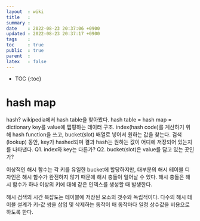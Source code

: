 ```yaml
---
layout  : wiki
title   : 
summary : 
date    : 2022-08-23 20:37:06 +0900
updated : 2022-08-23 20:37:17 +0900
tags    : 
toc     : true
public  : true
parent  : 
latex   : false
---
```

* TOC
{:toc}

# hash map

hash?
wikipedia에서 hash table을 찾아봤다.
hash table = hash map = dictionary
key를 value에 맵핑하는 데이터 구조. index(hash code)를 계산하기 위해 hash function을 쓰고, bucket(slot) 배열로 넣어서 원하는 값을 찾는다. 검색(lookup) 동안, key가 hashed되며 결과 hash는 원하는 값이 어디에 저장되어 있는지를 나타낸다.
Q1. index와 key는 다른가?
Q2. bucket(slot)은 value를 담고 있는 곳인가?


이상적인 해시 함수는 각 키를 유일한 bucket에 할당하지만, 대부분의 해시 테이블 디자인은 해시 함수가 완전하지 않기 때문에 해시 충돌이 일어날 수 있다. 해시 충돌은 해시 함수가 하나 이상의 키에 대해 같은 인덱스를 생성할 때 발생한다.

해시 검색의 시간 복잡도는 테이블에 저장된 요소의 갯수와 독립적이다. 다수의 해시 테이블 설계가 키-값 쌍을 삽입 및 삭제하는 동작이 매 동작마다 일정 상수값을 비용으로 하도록 한다.


